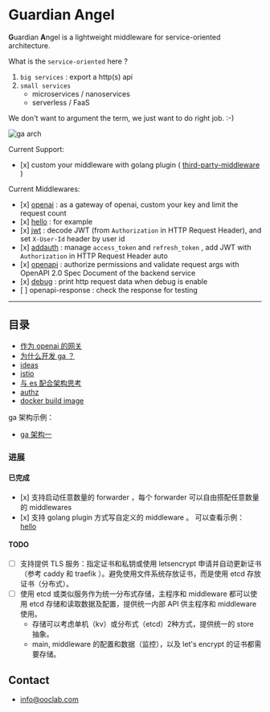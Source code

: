 # Guardian Angel

**G**uardian **A**ngel is a lightweight middleware for service-oriented architecture.

What is the `service-oriented` here ?

1. `big services` : export a http(s) api
2. `small services`
   - microservices / nanoservices
   - serverless / FaaS

We don't want to argument the term, we just want to do right job.
:-)

![ga arch](./docs/attachments/ga-current-arch.png)

Current Support:

- \[x] custom your middleware with golang plugin ( [third-party-middleware](https://github.com/urfave/negroni#third-party-middleware) )

Current Middlewares:

- \[x] [openai](./middlewares/openai) : as a gateway of openai, custom your key and limit the request count
- \[x] [hello](./middlewares/hello) : for example
- \[x] [jwt](./middlewares/jwt) : decode JWT (from `Authorization` in HTTP Request Header), and set `X-User-Id` header by user id
- \[x] [addauth](./middlewares/addauth) : manage `access_token` and `refresh_token` , add JWT with `Authorization` in HTTP Request Header auto
- \[x] [openapi](./middlewares/openapi) : authorize permissions and validate request args with OpenAPI 2.0 Spec Document of the backend service
- \[x] [debug](./middlewares/debug) : print http request data when debug is enable
- \[ ] openapi-response : check the response for testing

------

## 目录

- [作为 openai 的网关](./docs/openai-gateway.md)
- [为什么开发 ga ？](./docs/reason.md)
- [ideas](./docs/ideas.md)
- [istio](./docs/istio.md)
- [与 es 配合架构思考](./docs/add-es.md)
- [authz](./docs/authz.md)
- [docker build image](./docs/docker.md)

ga 架构示例：

- [ga 架构一](./docs/arch-design/arch1.md)

### 进展

#### 已完成

- \[x] 支持启动任意数量的 forwarder ，每个 forwarder 可以自由搭配任意数量的 middlewares
- \[x] 支持 golang plugin 方式写自定义的 middleware 。 可以查看示例： [hello](https://github.com/ooclab/ga/tree/master/middlewares/hello)

#### TODO

- [ ] 支持提供 TLS 服务：指定证书和私钥或使用 letsencrypt 申请并自动更新证书（参考 caddy 和 traefik ）。避免使用文件系统存放证书，而是使用 etcd 存放证书（分布式）。
- [ ] 使用 etcd 或类似服务作为统一分布式存储，主程序和 middleware 都可以使用 etcd 存储和读取数据及配置，提供统一内部 API 供主程序和 middleware 使用。
  - 存储可以考虑单机（kv）或分布式（etcd）2种方式，提供统一的 store 抽象。
  - main, middleware 的配置和数据（监控），以及 let's encrypt 的证书都需要存储。

## Contact

- info@ooclab.com
